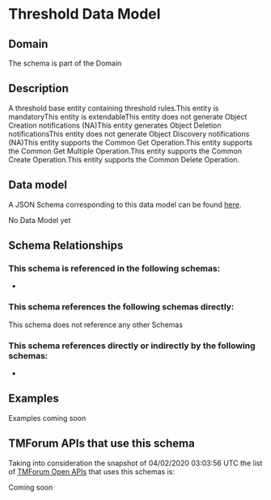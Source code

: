 # Threshold Data Model

## Domain

The  schema is part of the  Domain

## Description

A threshold base entity containing threshold rules.This entity  is  mandatoryThis entity  is  extendableThis entity   does not generate Object Creation notifications (NA)This entity   generates Object Deletion notificationsThis entity   does not generate Object Discovery notifications (NA)This entity supports the Common Get Operation.This entity supports the Common Get Multiple Operation.This entity supports the Common Create Operation.This entity supports the Common Delete Operation.

## Data model

A JSON Schema corresponding to this data model can be found
[here](https://github.com/tmforum-rand/schemas/blob/candidates/Common/Threshold.schema.json).

No Data Model yet

## Schema Relationships

### This schema is referenced in the following schemas:

-

### This schema references the following schemas directly:

This schema does not reference any other Schemas

### This schema references directly or indirectly by the following schemas:

-



## Examples

Examples coming soon

## TMForum APIs that use this schema

Taking into consideration the snapshot of 04/02/2020 03:03:56 UTC the list of [TMForum Open APIs](https://www.tmforum.org/open-apis/) that uses this schemas is:

Coming soon